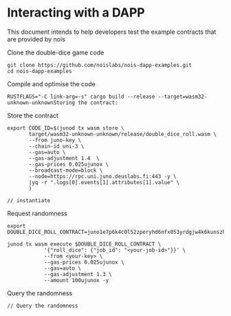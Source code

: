 # Interacting with a DAPP

This document intends to help developers test the example contracts that are provided by nois

Clone the double-dice game code

```shell
git clone https://github.com/noislabs/nois-dapp-examples.git
cd nois-dapp-examples
```

Compile and optimise the code

```shell
RUSTFLAGS="-C link-arg=-s" cargo build --release --target=wasm32-unknown-unknownStoring the contract:
```

Store the contract

```shell
export CODE_ID=$(junod tx wasm store \
       target/wasm32-unknown-unknown/release/double_dice_roll.wasm \
       --from juno-key \
       --chain-id uni-3 \
       --gas=auto \
       --gas-adjustment 1.4  \
       --gas-prices 0.025ujunox \
       --broadcast-mode=block \
       --node=https://rpc.uni.juno.deuslabs.fi:443 -y \
       |yq -r ".logs[0].events[1].attributes[1].value" \
       ) 
```

```
// instantiate
```

Request randomness

```shell
export DOUBLE_DICE_ROLL_CONTRACT=juno1e7p6k4c0l52zperyhd6nfx053yrdgjw4k6kunszhk9j0smedgtzs27nrkh

junod tx wasm execute $DOUBLE_DICE_ROLL_CONTRACT \
            '{"roll_dice": {"job_id": "<your-job-id>"}}' \
            --from <your-key> \
            --gas-prices 0.025ujunox \
            --gas=auto \
            --gas-adjustment 1.3 \
            --amount 100ujunox -y
```

Query the randomness

```
// Query the randomness
```
